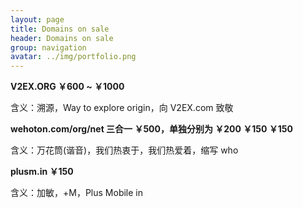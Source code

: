 ```yaml
---
layout: page
title: Domains on sale
header: Domains on sale
group: navigation
avatar: ../img/portfolio.png
---
```



**V2EX.ORG ￥600 ~ ￥1000**

含义：溯源，Way to explore origin，向 V2EX.com 致敬

**wehoton.com\/org\/net 三合一 ￥500，单独分别为 ￥200 ￥150 ￥150**

含义：万花筒(谐音)，我们热衷于，我们热爱着，缩写 who

**plusm.in ￥150** 

含义：加敏，+M，Plus Mobile in


